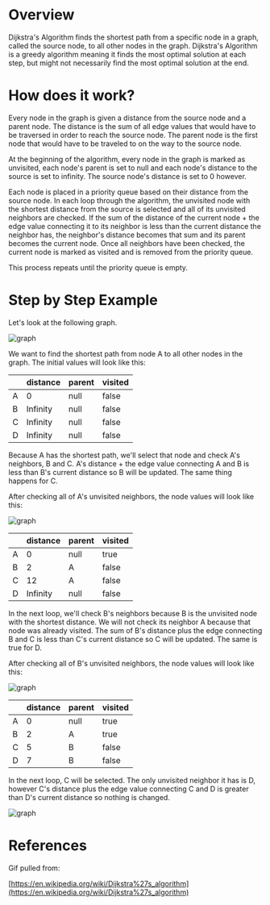 # Overview

Dijkstra's Algorithm finds the shortest path from a specific node in a graph, called the source node, to all other nodes in the graph. Dijkstra's Algorithm is a greedy algorithm meaning it finds the most optimal solution at each step, but might not necessarily find the most optimal solution at the end.

# How does it work?

Every node in the graph is given a distance from the source node and a parent node. The distance is the sum of all edge values that would have to be traversed in order to reach the source node. The parent node is the first node that would have to be traveled to on the way to the source node.

At the beginning of the algorithm, every node in the graph is marked as unvisited, each node's parent is set to null and each node's distance to the source is set to infinity. The source node's distance is set to 0 however.

Each node is placed in a priority queue based on their distance from the source node. In each loop through the algorithm, the unvisited node with the shortest distance from the source is selected and all of its unvisited neighbors are checked. If the sum of the distance of the current node + the edge value connecting it to its neighbor is less than the current distance the neighbor has, the neighbor's distance becomes that sum and its parent becomes the current node. Once all neighbors have been checked, the current node is marked as visited and is removed from the priority queue.

This process repeats until the priority queue is empty.

# Step by Step Example

Let's look at the following graph.

![graph](./images/graphAssets/graph.png)


We want to find the shortest path from node A to all other nodes in the graph.
The initial values will look like this:

|  | distance | parent | visited |
|---|---|---|---|
|A|0|null|false|
|B|Infinity|null|false|
|C|Infinity|null|false|
|D|Infinity|null|false|

Because A has the shortest path, we'll select that node and check A's neighbors, B and C.
A's distance + the edge value connecting A and B is less than B's current distance so B will be updated. The same thing happens for C. 

After checking all of A's unvisited neighbors, the node values will look like this:

![graph](./images/graphAssets/dijkstra1.png)


|  | distance | parent | visited |
|---|---|---|---|
|A|0|null|true|
|B|2|A|false|
|C|12|A|false|
|D|Infinity|null|false|

In the next loop, we'll check B's neighbors because B is the unvisited node with the shortest distance. We will not check its neighbor A because that node was already visited. The sum of B's distance plus the edge connecting B and C is less than C's current distance so C will be updated. The same is true for D.

After checking all of B's unvisited neighbors, the node values will look like this:

![graph](./images/graphAssets/dijkstra2.png)


|  | distance | parent | visited |
|---|---|---|---|
|A|0|null|true|
|B|2|A|true|
|C|5|B|false|
|D|7|B|false|

In the next loop, C will be selected. The only unvisited neighbor it has is D, however C's distance plus the edge value connecting C and D is greater than D's current distance so nothing is changed.

![graph](./images/graphAssets/dijkstra3.png)

# References

Gif pulled from:

[https://en.wikipedia.org/wiki/Dijkstra%27s_algorithm](https://en.wikipedia.org/wiki/Dijkstra%27s_algorithm)